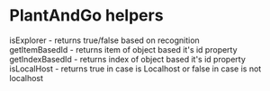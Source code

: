 # PlantAndGo helpers
isExplorer - returns true/false based on recognition<br/>
getItemBasedId - returns item of object based it's id property<br/>
getIndexBasedId - returns index of object based it's id property<br/>
isLocalHost - returns true in case is Localhost or false in case is not localhost<br/>
